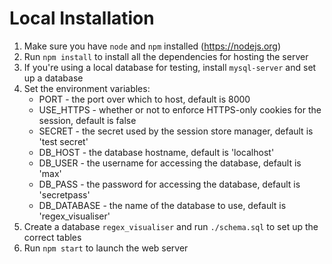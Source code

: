 # Local Installation

1. Make sure you have `node` and `npm` installed (https://nodejs.org)
2. Run `npm install` to install all the dependencies for hosting the server
3. If you're using a local database for testing, install `mysql-server` and set up a database
4. Set the environment variables:
	- PORT - the port over which to host, default is 8000
	- USE_HTTPS - whether or not to enforce HTTPS-only cookies for the session, default is false
	- SECRET - the secret used by the session store manager, default is 'test secret'
	- DB_HOST - the database hostname, default is 'localhost'
	- DB_USER - the username for accessing the database, default is 'max'
	- DB_PASS - the password for accessing the database, default is 'secretpass'
	- DB_DATABASE - the name of the database to use, default is 'regex_visualiser'
5. Create a database `regex_visualiser` and run `./schema.sql` to set up the correct tables
6. Run `npm start` to launch the web server
